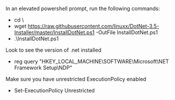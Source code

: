 In an elevated powershell prompt, run the following commands:

* cd \\
* wget https://raw.githubusercontent.com/linuxx/DotNet-3.5-Installer/master/InstallDotNet.ps1 -OutFile InstallDotNet.ps1
* .\InstallDotNet.ps1



Look to see the version of .net installed
* reg query "HKEY_LOCAL_MACHINE\SOFTWARE\Microsoft\NET Framework Setup\NDP"

Make sure you have unrestricted ExecutionPolicy enabled
* Set-ExecutionPolicy Unrestricted